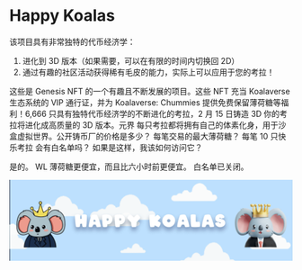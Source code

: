# Happy Koalas

该项目具有非常独特的代币经济学：

1. 进化到 3D 版本（如果需要，可以在有限的时间内切换回 2D）
2. 通过有趣的社区活动获得稀有毛皮的能力，实际上可以应用于您的考拉！

这些是 Genesis NFT 的一个有趣且不断发展的项目。这些 NFT 充当 Koalaverse 生态系统的 VIP 通行证，并为 Koalaverse: Chummies 提供免费保留薄荷糖等福利！6,666 只具有独特代币经济学的不断进化的考拉，2 月 15 日铸造 3D
你的考拉将进化成高质量的 3D 版本。元界
每只考拉都将拥有自己的体素化身，用于沙盒虚拟世界。公开铸币厂的价格是多少？
每笔交易的最大薄荷糖？
每笔 10 只快乐考拉
会有白名单吗？ 如果是这样，我该如何访问它？

是的。 WL 薄荷糖更便宜，而且比六小时前更便宜。 白名单已关闭。

![NFT](unnamed.png)
